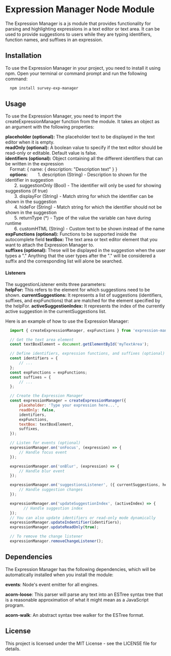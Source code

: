 # Expression Manager Node Module
The Expression Manager is a js module that provides functionality for parsing and highlighting expressions in a text editor or text area. It can be used to provide suggestions to users while they are typing identifiers, function names, and suffixes in an expression.

## Installation
  To use the Expression Manager in your project, you need to install it using npm. Open your terminal or command prompt and run the following command:
```bash
  npm install survey-exp-manager
```

## Usage
  To use the Expression Manager, you need to import the createExpressionManager function from the module. It takes an object as an argument with the following properties:

  **placeholder (optional):** The placeholder text to be displayed in the text editor when it is empty.  
  **readOnly (optional):** A boolean value to specify if the text editor should be read-only or editable. Default value is false.  
  **identifiers (optional):** Object containing all the different identifiers that can be written in the expression  
    &emsp;Format: { name: { description: "Description text" } }  
    &emsp;**options:**
        &emsp;&emsp;1. description (String) - Description to shown for the identifier in suggestion  
        &emsp;&emsp;2. suggestionOnly (Bool) - The identifier will only be used for showing suggestions (if true)  
        &emsp;&emsp;3. displayFor (String) - Match string for which the identifier can be shown in the suggestion  
        &emsp;&emsp;4. hideFor (String) - Match string for which the identifier should not be shown in the suggestion  
        &emsp;&emsp;5. returnType (*) - Type of the value the variable can have during runtime  
        &emsp;&emsp;6. customHTML (String) - Custom text to be shown instead of the name   
  **expFunctions (optional):** Functions to be supported inside the autocomplete field
  **textBox:** The text area or text editor element that you want to attach the Expression Manager to.  
  **suffixes (optional):** These will be displayed in the suggestion when the user types a "."
      Anything that the user types after the "." will be considered a suffix and the corresponding list 
      will alone be searched.  
#### Listeners
  The suggestionListener emits three parameters:  
  **helpFor:** This refers to the element for which suggestions need to be shown.
  **currentSuggestions:** It represents a list of suggestions (identifiers, suffixes, and expFunctions) that are matched for the element specified by the helpFor.
  **activeSuggestionIndex:** It represents the index of the currently active suggestion in the currentSuggestions list.

Here is an example of how to use the Expression Manager:
```javascript
  import { createExpressionManager, expFunctions } from 'expression-manager';

  // Get the text area element
  const textBoxElement = document.getElementById('myTextArea');

  // Define identifiers, expression functions, and suffixes (optional)
  const identifiers = { 
      // ... 
  };
  const expFunctions = expFunctions;
  const suffixes = {
      // ...
  };

  // Create the Expression Manager
  const expressionManager = createExpressionManager({
      placeholder: 'Type your expression here...',
      readOnly: false,
      identifiers,
      expFunctions,
      textBox: textBoxElement,
      suffixes,
  });

  // Listen for events (optional)
  expressionManager.on('onFocus', (expression) => {
      // Handle focus event
  });

  expressionManager.on('onBlur', (expression) => {
      // Handle blur event
  });

  expressionManager.on('suggestionsListener', ({ currentSuggestions, helpFor, activeSuggestionIndex }) => {
      // Handle suggestion changes
  });

  expressionManager.on('updateSuggestionIndex', (activeIndex) => {
        // Handle suggestion index
  });
  // You can also update identifiers or read-only mode dynamically
  expressionManager.updateIndentifier(identifiers);
  expressionManager.updateReadOnly(true);

  // To remove the change listener
  expressionManager.removeChangeListener();
  ```
## Dependencies
  The Expression Manager has the following dependencies, which will be automatically installed when you install the module:

  **events**: Node's event emitter for all engines.

  **acorn-loose**: This parser will parse any text into an ESTree syntax tree that is a reasonable approximation of what it might mean as a JavaScript program.

  **acorn-walk**: An abstract syntax tree walker for the ESTree format.

## License
  This project is licensed under the MIT License - see the LICENSE file for details.
